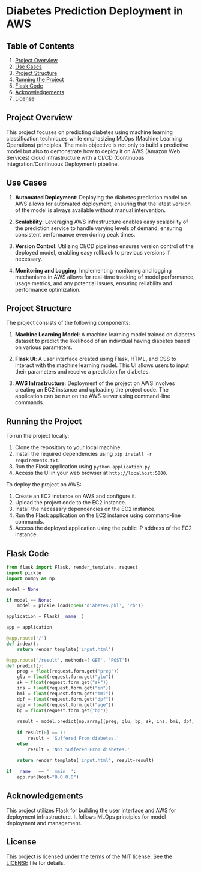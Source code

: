 # Diabetes Prediction Deployment in AWS

## Table of Contents
1. [Project Overview](#project-overview)
2. [Use Cases](#use-cases)
3. [Project Structure](#project-structure)
4. [Running the Project](#running-the-project)
5. [Flask Code](#flask-code)
6. [Acknowledgements](#acknowledgements)
7. [License](#license)

## Project Overview

This project focuses on predicting diabetes using machine learning classification techniques while emphasizing MLOps (Machine Learning Operations) principles. The main objective is not only to build a predictive model but also to demonstrate how to deploy it on AWS (Amazon Web Services) cloud infrastructure with a CI/CD (Continuous Integration/Continuous Deployment) pipeline.

## Use Cases

1. **Automated Deployment**: Deploying the diabetes prediction model on AWS allows for automated deployment, ensuring that the latest version of the model is always available without manual intervention.
   
2. **Scalability**: Leveraging AWS infrastructure enables easy scalability of the prediction service to handle varying levels of demand, ensuring consistent performance even during peak times.
   
3. **Version Control**: Utilizing CI/CD pipelines ensures version control of the deployed model, enabling easy rollback to previous versions if necessary.
   
4. **Monitoring and Logging**: Implementing monitoring and logging mechanisms in AWS allows for real-time tracking of model performance, usage metrics, and any potential issues, ensuring reliability and performance optimization.

## Project Structure

The project consists of the following components:

1. **Machine Learning Model**: A machine learning model trained on diabetes dataset to predict the likelihood of an individual having diabetes based on various parameters.

2. **Flask UI**: A user interface created using Flask, HTML, and CSS to interact with the machine learning model. This UI allows users to input their parameters and receive a prediction for diabetes.

3. **AWS Infrastructure**: Deployment of the project on AWS involves creating an EC2 instance and uploading the project code. The application can be run on the AWS server using command-line commands.

## Running the Project

To run the project locally:
1. Clone the repository to your local machine.
2. Install the required dependencies using `pip install -r requirements.txt`.
3. Run the Flask application using `python application.py`.
4. Access the UI in your web browser at `http://localhost:5000`.

To deploy the project on AWS:
1. Create an EC2 instance on AWS and configure it.
2. Upload the project code to the EC2 instance.
3. Install the necessary dependencies on the EC2 instance.
4. Run the Flask application on the EC2 instance using command-line commands.
5. Access the deployed application using the public IP address of the EC2 instance.

## Flask Code

```python
from flask import Flask, render_template, request
import pickle
import numpy as np

model = None

if model == None:
    model = pickle.load(open('diabetes.pkl', 'rb'))

application = Flask(__name__)

app = application

@app.route('/')
def index():
    return render_template('input.html')

@app.route('/result', methods=['GET', 'POST'])
def predict():
    preg = float(request.form.get("preg"))
    glu = float(request.form.get("glu"))
    sk = float(request.form.get("sk"))
    ins = float(request.form.get("in"))
    bmi = float(request.form.get("bmi"))
    dpf = float(request.form.get("dpf"))
    age = float(request.form.get("age"))
    bp = float(request.form.get("bp"))
    
    result = model.predict(np.array([preg, glu, bp, sk, ins, bmi, dpf, age]).reshape(1, -1))
    
    if result[0] == 1:
        result = 'Suffered From diabetes.'
    else:
        result = 'Not Suffered From diabetes.'
        
    return render_template('input.html', result=result)

if __name__ == '__main__':
    app.run(host="0.0.0.0")
```

## Acknowledgements

This project utilizes Flask for building the user interface and AWS for deployment infrastructure. It follows MLOps principles for model deployment and management.

## License

This project is licensed under the terms of the MIT license. See the [LICENSE](LICENSE) file for details.
